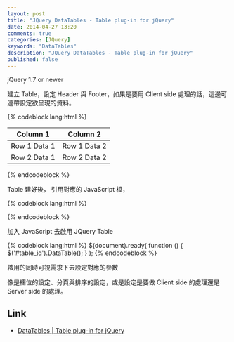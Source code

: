 ```yaml
---
layout: post
title: "JQuery DataTables - Table plug-in for jQuery"
date: 2014-04-27 13:20
comments: true
categories: [JQuery]
keywords: "DataTables"
description: "JQuery DataTables - Table plug-in for jQuery"
published: false
---
```


jQuery 1.7 or newer 

建立 Table，設定 Header 與 Footer，如果是要用 Client side 處理的話，這邊可連帶設定欲呈現的資料。

{% codeblock lang:html %} 
<table id="table_id" class="display">
    <thead>
        <tr>
            <th>Column 1</th>
            <th>Column 2</th>
        </tr>
    </thead>
    <tbody>
        <tr>
            <td>Row 1 Data 1</td>
            <td>Row 1 Data 2</td>
        </tr>
        <tr>
            <td>Row 2 Data 1</td>
            <td>Row 2 Data 2</td>
        </tr>
    </tbody>
</table>
{% endcodeblock %}


Table 建好後， 引用對應的 JavaScript 檔，

{% codeblock lang:html %} 
<!-- DataTables CSS -->
<link rel="stylesheet" type="text/css" href="/DataTables-1.10.0/css/jquery.dataTables.css">
  
<!-- jQuery -->
<script type="text/javascript" charset="utf8" src="/DataTables-1.10.0/js/jquery.js"></script>
  
<!-- DataTables -->
<script type="text/javascript" charset="utf8" src="/DataTables-1.10.0/js/jquery.dataTables.js"></script>
{% endcodeblock %}

加入 JavaScript 去啟用 JQuery Table

{% codeblock lang:html %} 
$(document).ready( function () {
    $('#table_id').DataTable();
} );
{% endcodeblock %}

啟用的同時可視需求下去設定對應的參數

像是欄位的設定、分頁與排序的設定，或是設定是要做 Client side 的處理還是 Server side 的處理。

Link
----
* [DataTables | Table plug-in for jQuery](https://datatables.net/)
